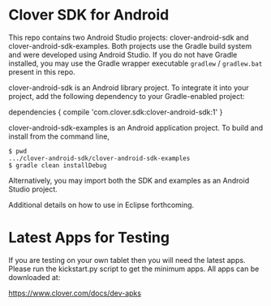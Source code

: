 Clover SDK for Android
======================

This repo contains two Android Studio projects: clover-android-sdk and clover-android-sdk-examples. Both
projects use the Gradle build system and were developed using Android Studio.
If you do not have Gradle installed, you may use the Gradle wrapper executable ```gradlew``` / ```gradlew.bat```
present in this repo.

clover-android-sdk is an Android library project. To integrate it into your project,
add the following dependency to your Gradle-enabled project:

dependencies {
    compile 'com.clover.sdk:clover-android-sdk:1'
}

clover-android-sdk-examples is an Android application project. To build and install from the command line,

```
$ pwd
.../clover-android-sdk/clover-android-sdk-examples
$ gradle clean installDebug
```

Alternatively, you may import both the SDK and examples as an Android Studio project.

Additional details on how to use in Eclipse forthcoming.

Latest Apps for Testing
=======================

If you are testing on your own tablet then you will need the latest apps. Please run the kickstart.py script to get the minimum apps. All apps can be downloaded at:

https://www.clover.com/docs/dev-apks
